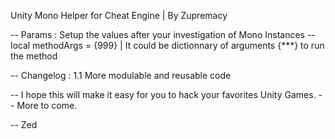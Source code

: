 Unity Mono Helper for Cheat Engine | By Zupremacy

-- Params : Setup the values after your investigation of Mono Instances
-- local methodArgs = {999} | It could be dictionnary of arguments  {***} to run the method

-- Changelog : 1.1 More modulable and reusable code 

-- I hope this will make it easy for you to hack your favorites Unity Games.
-- More to come.

-- Zed
